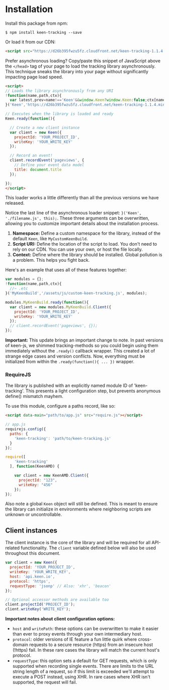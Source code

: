 # Installation

Install this package from npm:

```ssh
$ npm install keen-tracking --save
```

Or load it from our CDN:

```html
<script src="https://d26b395fwzu5fz.cloudfront.net/keen-tracking-1.1.4.min.js"></script>
```

Prefer asynchronous loading? Copy/paste this snippet of JavaScript above the `</head>` tag of your page to load the tracking library asynchronously. This technique sneaks the library into your page without significantly impacting page load speed.

```html
<script>
// Loads the library asynchronously from any URI
!function(name,path,ctx){
  var latest,prev=name!=='Keen'&&window.Keen?window.Keen:false;ctx[name]=ctx[name]||{ready:function(fn){var h=document.getElementsByTagName('head')[0],s=document.createElement('script'),w=window,loaded;s.onload=s.onerror=s.onreadystatechange=function(){if((s.readyState&&!(/^c|loade/.test(s.readyState)))||loaded){return}s.onload=s.onreadystatechange=null;loaded=1;latest=w.Keen;if(prev){w.Keen=prev}else{try{delete w.Keen}catch(e){w.Keen=void 0}}ctx[name]=latest;ctx[name].ready(fn)};s.async=1;s.src=path;h.parentNode.insertBefore(s,h)}}
}('Keen','https://d26b395fwzu5fz.cloudfront.net/keen-tracking-1.1.4.min.js',this);

// Executes when the library is loaded and ready
Keen.ready(function(){

  // Create a new client instance
  var client = new Keen({
    projectId: 'YOUR_PROJECT_ID',
    writeKey: 'YOUR_WRITE_KEY'
  });

  // Record an event!
  client.recordEvent('pageviews', {
    // Define your event data model
    title: document.title
  });

});
</script>
```

This loader works a little differently than all the previous versions we have released.

Notice the last line of the asynchronous loader snippet: `}('Keen', './filename.js', this);`. These three arguments can be overwritten, allowing you to customize important details about the installation process.

1. **Namespace:** Define a custom namespace for the library, instead of the default `Keen`, like `MyCustomKeenBuild`.
2. **Script URI:** Define the location of the script to load. You don't need to rely on our CDN. You can use your own, or host the file locally.
3. **Context:** Define where the library should be installed. Global pollution is a problem. This helps you fight back.

Here's an example that uses all of these features together:

```javascript
var modules = {};
!function(name,path,ctx){
  //~ .etc
}('MyKeenBuild','/assets/js/custom-keen-tracking.js', modules);

modules.MyKeenBuild.ready(function(){
  var client = new modules.MyKeenBuild.Client({
    projectId: 'YOUR_PROJECT_ID',
    writeKey: 'YOUR_WRITE_KEY'
  });
  // client.recordEvent('pageviews', {});
});
```

**Important:** This update brings an important change to note. In past versions of keen-js, we shimmed tracking-methods so you could begin using them immediately without the `.ready()` callback wrapper. This created a lot of strange edge cases and version conflicts. Now, everything must be initialized from within the `.ready(function(){ ... })` wrapper.


### RequireJS

The library is published with an explicitly named module ID of 'keen-tracking'. This presents a light configuration step, but prevents anonymous define() mismatch mayhem.

To use this module, configure a paths record, like so:

```html
<script data-main="path/to/app.js" src="require.js"></script>
```

```javascript
// app.js
requirejs.config({
  paths: {
    'keen-tracking': 'path/to/keen-tracking.js'
  }
});

require([
    'keen-tracking'
  ], function(KeenAMD) {

    var client = new KeenAMD.Client({
      projectId: "123",
      writeKey: "456"
    });
});
```

Also note a global `Keen` object will still be defined. This is meant to ensure the library can initialize in environments where neighboring scripts are unknown or uncontrollable.


## Client instances

The client instance is the core of the library and will be required for all API-related functionality. The `client` variable defined below will also be used throughout this document.

```javascript
var client = new Keen({
  projectId: 'YOUR_PROJECT_ID',
  writeKey: 'YOUR_WRITE_KEY',
  host: 'api.keen.io',
  protocol: 'https',
  requestType: 'jsonp' // Also: 'xhr', 'beacon'
});

// Optional accessor methods are available too
client.projectId('PROJECT_ID');
client.writeKey('WRITE_KEY');
```

**Important notes about client configuration options:**

* `host` and `writePath`: these options can be overwritten to make it easier than ever to proxy events through your own intermediary host.
* `protocol`: older versions of IE feature a fun little quirk where cross-domain requests to a secure resource (https) from an insecure host (!https) fail. In these rare cases the library will match the current host's protocol.
* `requestType`: this option sets a default for GET requests, which is only supported when recording single events. There are limits to the URL string length of a request, so if this limit is exceeded we'll attempt to execute a POST instead, using XHR. In rare cases where XHR isn't supported, the request will fail.
